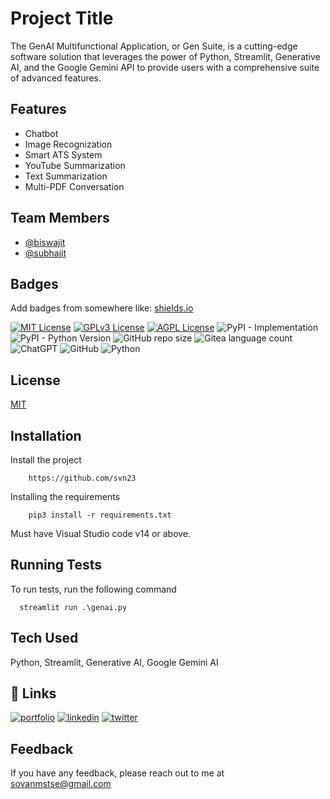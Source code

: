 
# Project Title

The GenAI Multifunctional Application, or Gen Suite, is a cutting-edge 
software solution that leverages the power of Python, Streamlit, Generative AI, and the 
Google Gemini API to provide users with a comprehensive suite of advanced features. 



## Features

- Chatbot
- Image Recognization
- Smart ATS System
- YouTube Summarization
- Text Summarization
- Multi-PDF Conversation


## Team Members

- [@biswajit](https://github.com/Biswajit-Mohapatra2)
- [@subhajit](https://github.com/subhajet) 
## Badges

Add badges from somewhere like: [shields.io](https://shields.io/)

[![MIT License](https://img.shields.io/badge/License-MIT-green.svg)](https://choosealicense.com/licenses/mit/)
[![GPLv3 License](https://img.shields.io/badge/License-GPL%20v3-yellow.svg)](https://opensource.org/licenses/)
[![AGPL License](https://img.shields.io/badge/license-AGPL-blue.svg)](http://www.gnu.org/licenses/agpl-3.0)
![PyPI - Implementation](https://img.shields.io/pypi/implementation/:packageName)
![PyPI - Python Version](https://img.shields.io/pypi/pyversions/:packageName)
![GitHub repo size](https://img.shields.io/github/repo-size/:user/:repo)
![Gitea language count](https://img.shields.io/gitea/languages/count/:user/:repo)
![ChatGPT](https://img.shields.io/badge/chatGPT-74aa9c?style=for-the-badge&logo=openai&logoColor=white)
![GitHub](https://img.shields.io/badge/github-%23121011.svg?style=for-the-badge&logo=github&logoColor=white)
![Python](https://img.shields.io/badge/python-3670A0?style=for-the-badge&logo=python&logoColor=ffdd54)



## License

[MIT](https://choosealicense.com/licenses/mit/)


## Installation

Install the project

```linux
    https://github.com/svn23
```

Installing the requirements

```
    pip3 install -r requirements.txt
```

Must have Visual Studio code v14 or above.


  
## Running Tests

To run tests, run the following command

```terminal
  streamlit run .\genai.py
```


## Tech Used

Python, Streamlit, Generative AI, Google Gemini AI



## 🔗 Links
[![portfolio](https://img.shields.io/badge/my_portfolio-000?style=for-the-badge&logo=ko-fi&logoColor=white)](https://sovanmstse.wixsite.com/mysite)
[![linkedin](https://img.shields.io/badge/linkedin-0A66C2?style=for-the-badge&logo=linkedin&logoColor=white)](https://www.linkedin.com/in/sovan-sen-23dec/)
[![twitter](https://img.shields.io/badge/twitter-1DA1F2?style=for-the-badge&logo=twitter&logoColor=white)](https://twitter.com/SovanSen23)


## Feedback

If you have any feedback, please reach out to me at sovanmstse@gmail.com

